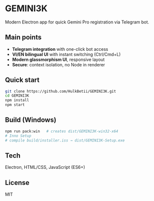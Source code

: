 # GEMINI3K

Modern Electron app for quick Gemini Pro registration via Telegram bot.

## Main points
- **Telegram integration** with one-click bot access
- **VI/EN bilingual UI** with instant switching (Ctrl/Cmd+L)
- **Modern glassmorphism UI**, responsive layout
- **Secure**: context isolation, no Node in renderer

## Quick start
```bash
git clone https://github.com/HulkBetii/GEMINI3K.git
cd GEMINI3K
npm install
npm start
```

## Build (Windows)
```bash
npm run pack:win   # creates dist/GEMINI3K-win32-x64
# Inno Setup
# compile build/installer.iss → dist/GEMINI3K-Setup.exe
```

## Tech
Electron, HTML/CSS, JavaScript (ES6+)

## License
MIT
